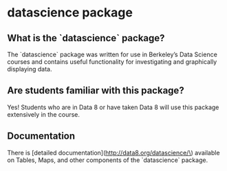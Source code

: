 # datascience package 

## What is the \`datascience\` package?

The \`datascience\` package was written for use in Berkeley’s Data Science courses and contains useful functionality for investigating and graphically displaying data. 

## Are students familiar with this package?

Yes! Students who are in Data 8 or have taken Data 8 will use this package extensively in the course. 

## Documentation

There is \[detailed documentation\]\(http://data8.org/datascience/\) available on Tables, Maps, and other components of the \`datascience\` package.

